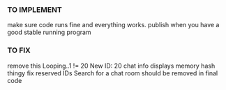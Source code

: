 ### TO IMPLEMENT

make sure code runs fine and everything works. publish when you have a good stable running program

### TO FIX

remove this Looping..1 != 20 New ID: 20
chat info displays memory hash thingy
fix reserved IDs
Search for a chat room should be removed in final code